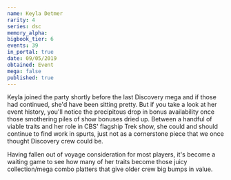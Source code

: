 ```yaml
---
name: Keyla Detmer
rarity: 4
series: dsc
memory_alpha:
bigbook_tier: 6
events: 39
in_portal: true
date: 09/05/2019
obtained: Event
mega: false
published: true
---
```


Keyla joined the party shortly before the last Discovery mega and if those had continued, she'd have been sitting pretty. But if you take a look at her event history, you'll notice the precipitous drop in bonus availability once those smothering piles of show bonuses dried up. Between a handful of viable traits and her role in CBS' flagship Trek show, she could and should continue to find work in spurts, just not as a cornerstone piece that we once thought Discovery crew could be.

Having fallen out of voyage consideration for most players, it's become a waiting game to see how many of her traits become those juicy collection/mega combo platters that give older crew big bumps in value.
